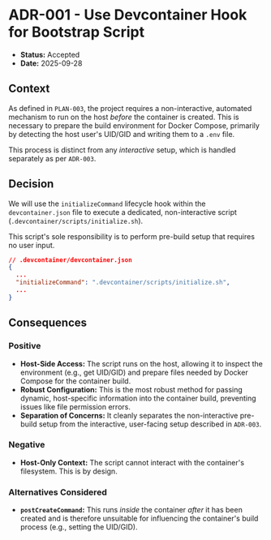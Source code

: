 # ADR-001 - Use Devcontainer Hook for Bootstrap Script

*   **Status:** Accepted
*   **Date:** 2025-09-28

## Context

As defined in `PLAN-003`, the project requires a non-interactive, automated mechanism to run on the host *before* the container is created. This is necessary to prepare the build environment for Docker Compose, primarily by detecting the host user's UID/GID and writing them to a `.env` file.

This process is distinct from any *interactive* setup, which is handled separately as per `ADR-003`.

## Decision

We will use the `initializeCommand` lifecycle hook within the `devcontainer.json` file to execute a dedicated, non-interactive script (`.devcontainer/scripts/initialize.sh`).

This script's sole responsibility is to perform pre-build setup that requires no user input.

```json
// .devcontainer/devcontainer.json
{
  ...
  "initializeCommand": ".devcontainer/scripts/initialize.sh",
  ...
}
```

## Consequences

### Positive

*   **Host-Side Access:** The script runs on the host, allowing it to inspect the environment (e.g., get UID/GID) and prepare files needed by Docker Compose for the container build.
*   **Robust Configuration:** This is the most robust method for passing dynamic, host-specific information into the container build, preventing issues like file permission errors.
*   **Separation of Concerns:** It cleanly separates the non-interactive pre-build setup from the interactive, user-facing setup described in `ADR-003`.

### Negative

*   **Host-Only Context:** The script cannot interact with the container's filesystem. This is by design.

### Alternatives Considered

*   **`postCreateCommand`:** This runs *inside* the container *after* it has been created and is therefore unsuitable for influencing the container's build process (e.g., setting the UID/GID).
